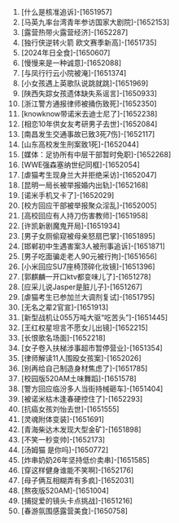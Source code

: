 
1. [什么是核准追诉]-[1651957]
1. [马英九率台湾青年参访国家大剧院]-[1652153]
1. [露营热带火露营经济]-[1652287]
1. [独行侠逆转火箭 欧文赛季新高]-[1651735]
1. [2024年日全食]-[1650607]
1. [慢慢来是一种诚意]-[1652088]
1. [与凤行行云小院被淹]-[1651374]
1. [小女孩遇上英歌队说跳就跳]-[1651969]
1. [陕西失踪女孩遗体缺失系谣言]-[1650933]
1. [浙江警方通报律师被捅伤致死]-[1652350]
1. [knowknow带诺米去迪士尼了]-[1652238]
1. [相恋10年供女友考研男子去世]-[1652084]
1. [南昌发生交通事故已致3死7伤]-[1652117]
1. [山东高校发生刑案致1死]-[1652044]
1. [媒体：足协所有中层干部暂时免职]-[1652268]
1. [WWE强森塞纳世纪同框]-[1652054]
1. [虐猫考生现身兰大并拒绝采访]-[1652047]
1. [昆明一局长被举报婚内出轨]-[1652168]
1. [诺米手机又卡了]-[1652029]
1. [校方回应干部被举报聚众淫乱]-[1652005]
1. [高校回应有人持刀伤害教师]-[1651958]
1. [许凯新剧魔鬼开局]-[1651934]
1. [男子女厕偷窥被母亲怒扇巴掌]-[1651895]
1. [邯郸初中生遇害案3人被刑事追诉]-[1651871]
1. [男子吃面骗走老人90元被行拘]-[1651656]
1. [小米回应SU7座椅顶碎化妆镜]-[1651396]
1. [郭麒麟一开口ktv都变味儿了]-[1651278]
1. [应采儿说Jasper是脏儿子]-[1651267]
1. [虐猫考生已参加兰大调剂复试]-[1651795]
1. [无名之辈2官宣]-[1651913]
1. [新型战机让055万吨大驱“吃苦头”]-[1651445]
1. [王红权星坦言不愿女儿出镜]-[1652215]
1. [长恨歌名场面]-[1652218]
1. [女子卷入扶梯涉事超市暂停营业]-[1651354]
1. [律师解读11人围殴女孩案]-[1652026]
1. [别再给自己制造身材焦虑了]-[1651785]
1. [校园版520AM土味舞蹈]-[1651578]
1. [警方回应临汾多人当街持械砸车]-[1651404]
1. [被诺米枯木逢春硬控住了]-[1652293]
1. [抗癌女孩刘怡去世]-[1651555]
1. [灵魂附体变装]-[1651691]
1. [青海柴达木发现大型金矿]-[1651898]
1. [不笑一秒变帅]-[1652173]
1. [汤姆猫 是你吗]-[1650772]
1. [炸串奶奶26年坚持低价卖串]-[1651585]
1. [穿这样健身谁能不笑啊]-[1652176]
1. [母子俩互相糊弄有多疯]-[1652031]
1. [熬夜版520AM]-[1651004]
1. [捕捉爱的镜头卡点挑战]-[1651216]
1. [春游氛围感露营美食]-[1650758]